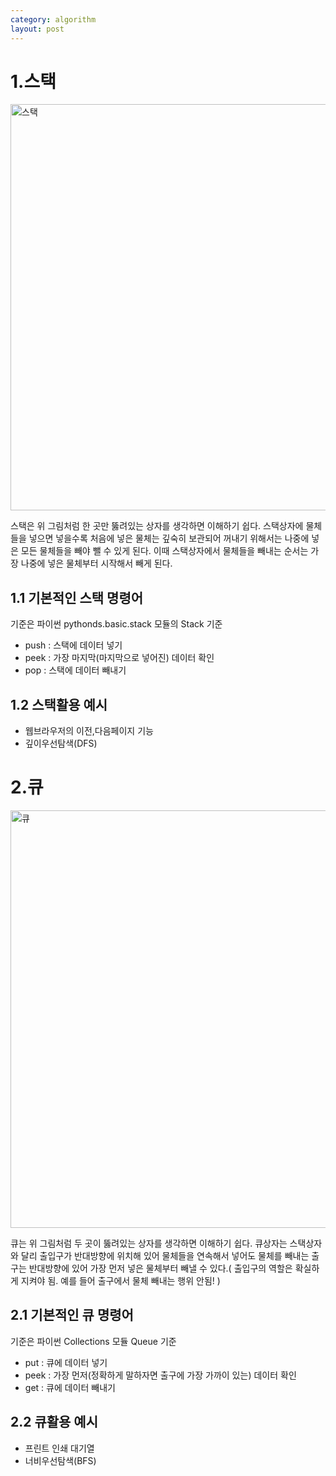 ```yaml
---
category: algorithm
layout: post
---
```


# 1.스택

<img width="650" alt="스택" src="https://user-images.githubusercontent.com/96512568/171322971-c2f25e93-354a-4456-9442-0a9d536a1af7.png">

스택은 위 그림처럼 한 곳만 뚫려있는 상자를 생각하면 이해하기 쉽다. 스택상자에 물체들을 넣으면 넣을수록 처음에 넣은 물체는 깊숙히 보관되어 꺼내기 위해서는 나중에 넣은 모든 물체들을 빼야 뺄 수 있게 된다. 이때 스택상자에서 물체들을 빼내는 순서는 가장 나중에 넣은 물체부터 시작해서 빼게 된다.

## 1.1 기본적인 스택 명령어
기준은 파이썬 pythonds.basic.stack 모듈의 Stack 기준
- push : 스택에 데이터 넣기 
- peek : 가장 마지막(마지막으로 넣어진) 데이터 확인
- pop : 스택에 데이터 빼내기


## 1.2 스택활용 예시
- 웹브라우저의 이전,다음페이지 기능 
- 깊이우선탐색(DFS)

# 2.큐

<img width="668" alt="큐" src="https://user-images.githubusercontent.com/96512568/171323007-9fdd4e6b-26a9-4446-a4d1-a6b75db541c4.png">

큐는 위 그림처럼 두 곳이 뚫려있는 상자를 생각하면 이해하기 쉽다. 큐상자는 스택상자와 달리 출입구가 반대방향에 위치해 있어 물체들을 연속해서 넣어도 물체를 빼내는 출구는 반대방향에 있어 가장 먼저 넣은 물체부터 빼낼 수 있다.( 출입구의 역할은 확실하게 지켜야 됨. 예를 들어 출구에서 물체 빼내는 행위 안됨! )

## 2.1 기본적인 큐 명령어
기준은 파이썬 Collections 모듈 Queue 기준
- put : 큐에 데이터 넣기
- peek : 가장 먼저(정확하게 말하자면 출구에 가장 가까이 있는) 데이터 확인
- get : 큐에 데이터 빼내기

## 2.2 큐활용 예시
- 프린트 인쇄 대기열
- 너비우선탐색(BFS)
